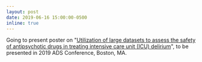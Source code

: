 ```yaml
---
layout: post
date: 2019-06-16 15:00:00-0500
inline: true
---
```


Going to present poster on "<u>Utilization of large datasets to assess the safety of antipsychotic drugs in treating intensive care unit (ICU) delirium</u>", to be presented in 2019 ADS Conference, Boston, MA.
